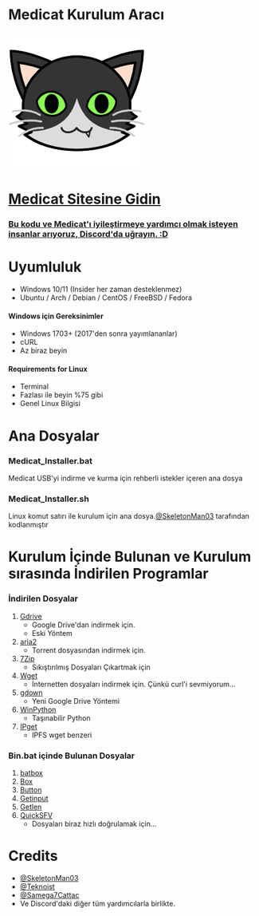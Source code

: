 # Medicat Kurulum Aracı

![Logo](icon.png)

# [Medicat Sitesine Gidin](https://medicatusb.com/)

### [Bu kodu ve Medicat'ı iyileştirmeye yardımcı olmak isteyen insanlar arıyoruz, Discord'da uğrayın. :D](https://url.medicatusb.com/discord)

# Uyumluluk
* Windows 10/11 (Insider her zaman desteklenmez)
* Ubuntu / Arch / Debian / CentOS / FreeBSD / Fedora

#### Windows için Gereksinimler
* Windows 1703+ (2017'den sonra yayımlananlar)
* cURL
* Az biraz beyin

#### Requirements for Linux
* Terminal
* Fazlası ile beyin %75 gibi
* Genel Linux Bilgisi

# Ana Dosyalar
### Medicat_Installer.bat
Medicat USB'yi indirme ve kurma için rehberli istekler içeren ana dosya

### Medicat_Installer.sh
Linux komut satırı ile kurulum için ana dosya.[@SkeletonMan03](https://github.com/SkeletonMan03) tarafından kodlanmıştır

# Kurulum İçinde Bulunan ve Kurulum sırasında İndirilen Programlar

  ### İndirilen Dosyalar
  
  1. [Gdrive](https://github.com/prasmussen/gdrive)
      * Google Drive'dan indirmek için.
      * Eski Yöntem
  2. [aria2](https://github.com/aria2/aria2)
      * Torrent dosyasından indirmek için.
  3. [7Zip](https://www.7-zip.org/)
      * Sıkıştırılmış Dosyaları Çıkartmak için
  4. [Wget](https://eternallybored.org/misc/wget/)
      * İnternetten dosyaları indirmek için. Çünkü curl'i sevmiyorum...
  5. [gdown](https://github.com/wkentaro/gdown)
      * Yeni Google Drive Yöntemi
  6. [WinPython](https://winpython.github.io/)
      * Taşınabilir Python
  7. [IPget](https://github.com/ipfs/ipget)
      * IPFS wget benzeri
      
      
  ### Bin.bat içinde Bulunan Dosyalar
  1. [batbox](https://github.com/TheBATeam/BATBOX-An-Awesome-Batch-Plugin)
  2. [Box](https://github.com/TheBATeam/Box-Function-2.0)
  3. [Button](https://github.com/TheBATeam/Button-Function-2.0-by-Kvc)
  4. [Getinput](https://github.com/TheBATeam/GetInput-By-Aacini)
  5. [Getlen](https://github.com/TheBATeam/Getlen-Function-2.0-by-Kvc)
  6. [QuickSFV](http://www.quicksfv.org/)
      * Dosyaları biraz hızlı doğrulamak için...

# Credits
* [@SkeletonMan03](https://github.com/SkeletonMan03)
* [@Teknoist](https://github.com/Teknoist)
* [@Samega7Cattac](https://github.com/Samega7Cattac)
* Ve Discord'daki diğer tüm yardımcılarla birlikte.
